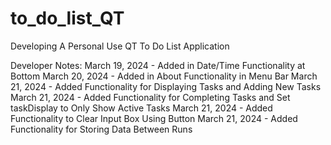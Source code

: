 # to_do_list_QT
Developing A Personal Use QT To Do List Application


Developer Notes: 
March 19, 2024 - Added in Date/Time Functionality at Bottom
March 20, 2024 - Added in About Functionality in Menu Bar
March 21, 2024 - Added Functionality for Displaying Tasks and Adding New Tasks
March 21, 2024 - Added Functionality for Completing Tasks and Set taskDisplay to Only Show Active Tasks
March 21, 2024 - Added Functionality to Clear Input Box Using Button
March 21, 2024 - Added Functionality for Storing Data Between Runs